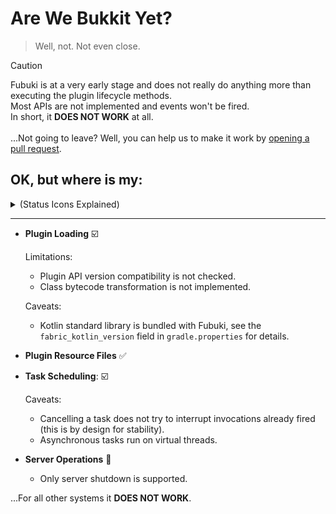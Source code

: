 # Are We Bukkit Yet?

> Well, not. Not even close.

> [!CAUTION]
> Fubuki is at a very early stage and does not really do anything more than executing the plugin lifecycle methods.  
> Most APIs are not implemented and events won't be fired.  
> In short, it **DOES NOT WORK** at all.  
> <br/>
> ...Not going to leave? Well, you can help us to make it work
> by [opening a pull request](https://github.com/skjsjhb/Fubuki/compare).

## OK, but where is my:

<details>
<summary>(Status Icons Explained)</summary>

- :white_check_mark: **Supported** (Works flawlessly with existing plugins)
- :ballot_box_with_check: **Mostly Supported** (Works with caveats/limitations, but plugins should mostly function)
- :o: **Partially Supported** (Some parts are missing and plugins may not function)
- :hammer: **Work In Progress** (Plugins will not work, but we're actively developing)
- :x: **Not Supported** (Not implemented and will not work)

</details>

---

- **Plugin Loading** :ballot_box_with_check:
  
  Limitations:
  
  - Plugin API version compatibility is not checked.
  - Class bytecode transformation is not implemented.
  
  Caveats:
  
  - Kotlin standard library is bundled with Fubuki, see the `fabric_kotlin_version` field in `gradle.properties` for
    details.

- **Plugin Resource Files** :white_check_mark:

- **Task Scheduling**: :ballot_box_with_check:
  
  Caveats:
  
  - Cancelling a task does not try to interrupt invocations already fired (this is by design for stability).
  - Asynchronous tasks run on virtual threads.

- **Server Operations** :hammer:
  
  - Only server shutdown is supported.

...For all other systems it **DOES NOT WORK**. 
